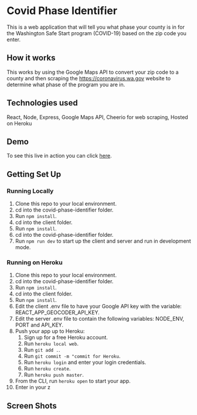# Covid Phase Identifier

This is a web application that will tell you what phase your county is in for the Washington Safe Start program (COVID-19) based on the zip code you enter.

## How it works

This works by using the Google Maps API to convert your zip code to a county and then scraping the https://coronavirus.wa.gov website to determine what phase of the program you are in.

## Technologies used

React, Node, Express, Google Maps API, Cheerio for web scraping, Hosted on Heroku

## Demo

To see this live in action you can click [here]().

## Getting Set Up

### Running Locally

1. Clone this repo to your local environment.
2. cd into the covid-phase-identifier folder.
3. Run `npm install`.
4. cd into the client folder.
5. Run `npm install`.
6. cd into the covid-phase-identifier folder.
7. Run `npm run dev` to start up the client and server and run in development mode.


### Running on Heroku

1. Clone this repo to your local environment.
2. cd into the covid-phase-identifier folder.
3. Run `npm install`.
4. cd into the client folder.
5. Run `npm install`.
7. Edit the client .env file to have your Google API key with the variable: REACT_APP_GEOCODER_API_KEY.
8. Edit the server .env file to contain the following variables: NODE_ENV, PORT and API_KEY.
9. Push your app up to Heroku:
    1. Sign up for a free Heroku account.
    2. Run `heroku local web`.
    3. Run `git add .`.
    4. Run `git commit -m "commit for Heroku`.
    5. Run `heroku login` and enter your login credentials.
    6. Run `heroku create`.
    7. Run `heroku push master`.
10. From the CLI, run `heroku open` to start your app.
11. Enter in your z

## Screen Shots
